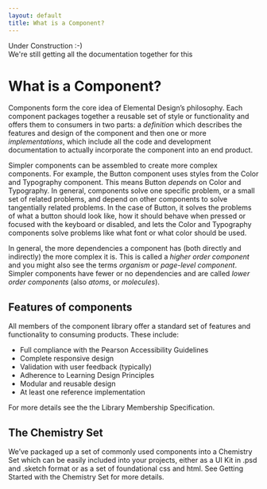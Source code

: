 ```yaml
---
layout: default
title: What is a Component?
---
```


<aside>Under Construction :-)<br>We're still getting all the documentation together for this</aside>

# What is a Component?
Components form the core idea of Elemental Design’s philosophy. Each component packages together a reusable set of style or functionality and offers them to consumers in two parts: a *definition* which describes the features and design of the component and then one or more *implementations*, which include all the code and development documentation to actually incorporate the component into an end product.

Simpler components can be assembled to create more complex components. For example, the Button component uses styles from the Color and Typography component. This means Button *depends* on Color and Typography. In general, components solve one specific problem, or a small set of related problems, and depend on other components to solve tangentially related problems. In the case of Button, it solves the problems of what a button should look like, how it should behave when pressed or focused with the keyboard or disabled, and lets the Color and Typography components solve problems like what font or what color should be used.

In general, the more dependencies a component has (both directly and indirectly) the more complex it is. This is called a *higher order component* and you might also see the terms *organism* or *page-level component*. Simpler components have fewer or no dependencies and are called *lower order components* (also *atoms*, or *molecules*).

## Features of components
All members of the component library offer a standard set of features and functionality to consuming products. These include:

- Full compliance with the Pearson Accessibility Guidelines
- Complete responsive design
- Validation with user feedback (typically)
- Adherence to Learning Design Principles
- Modular and reusable design
- At least one reference implementation

For more details see the the Library Membership Specification.

## The Chemistry Set
We’ve packaged up a set of commonly used components into a Chemistry Set which can be easily included into your projects, either as a UI Kit in .psd and .sketch format or as a set of foundational css and html. See Getting Started with the Chemistry Set for more details.
